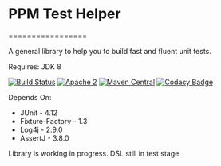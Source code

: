# PPM Test Helper
=================

A general library to help you to build fast and fluent unit tests.

Requires: JDK 8

[![Build Status](https://travis-ci.org/pedrotoliveira/ppm-test-helper.svg?branch=master)](https://travis-ci.org/pedrotoliveira/ppm-test-helper) 
[![Apache 2](http://img.shields.io/badge/license-Apache%202-red.svg)](http://www.apache.org/licenses/LICENSE-2.0)
[![Maven Central](https://maven-badges.herokuapp.com/maven-central/br.com.ppm/test-helper/badge.svg)](https://maven-badges.herokuapp.com/maven-central/br.com.ppm/test-helper)
[![Codacy Badge](https://api.codacy.com/project/badge/Grade/4d7a18f44cc74b81b30bfe23d90dd13c)](https://www.codacy.com/app/pedro.oliveira20/ppm-test-helper?utm_source=github.com&utm_medium=referral&utm_content=pedrotoliveira/ppm-test-helper&utm_campaign=badger)

Depends On:
- JUnit - 4.12
- Fixture-Factory - 1.3
- Log4j - 2.9.0
- AssertJ - 3.8.0

Library is working in progress. 
DSL still in test stage.